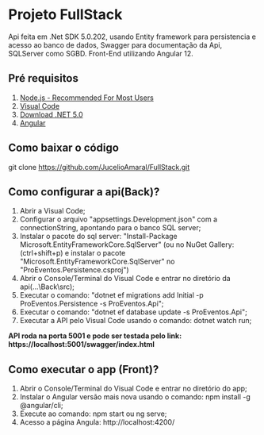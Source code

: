 
# Projeto FullStack

Api feita em .Net SDK 5.0.202, usando Entity framework para persistencia e acesso ao banco de dados,
Swagger para documentação da Api, SQLServer como SGBD.
Front-End utilizando Angular 12.

## Pré requisitos
 
1. [Node.js - Recommended For Most Users](https://nodejs.org/en/download/)
2. [Visual Code](https://code.visualstudio.com/download)
3. [Download .NET 5.0](https://dotnet.microsoft.com/download/dotnet/5.0)
4. [Angular](https://angular.io/guide/setup-local)

## Como baixar o código

git clone https://github.com/JucelioAmaral/FullStack.git

## Como configurar a api(Back)?

1. Abrir a Visual Code;
2. Configurar o arquivo "appsettings.Development.json" com a connectionString, apontando para o banco SQL server;
3. Instalar o pacote do sql server: "Install-Package Microsoft.EntityFrameworkCore.SqlServer" (ou no NuGet Gallery: (ctrl+shift+p) e instalar o pacote "Microsoft.EntityFrameworkCore.SqlServer" no "ProEventos.Persistence.csproj")
4. Abrir o Console/Terminal do Visual Code e entrar no diretório da api(...\Back\src);
5. Executar o comando: "dotnet ef migrations add Initial -p ProEventos.Persistence -s ProEventos.Api";
6. Executar o comando: "dotnet ef database update -s ProEventos.Api";
7. Executar a API pelo Visual Code usando o comando: dotnet watch run;

**API roda na porta 5001 e pode ser testada pelo link: https://localhost:5001/swagger/index.html**

## Como executar o app (Front)?

1. Abrir o Console/Terminal do Visual Code e entrar no diretório do app;
2. Instalar o Angular versão mais nova usando o comando: npm install -g @angular/cli;
3. Execute ao comando: npm start ou ng serve;
4. Acesso a página Angula: http://localhost:4200/

